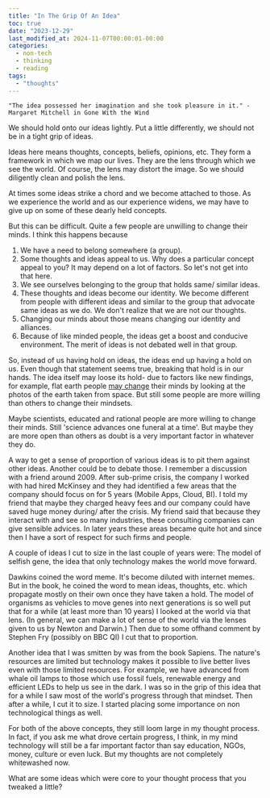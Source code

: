 ```yaml
---
title: "In The Grip Of An Idea"
toc: true
date: "2023-12-29"
last_modified_at: 2024-11-07T00:00:01-00:00
categories:
  - non-tech
  - thinking
  - reading
tags: 
  - "thoughts"
---
```


`"The idea possessed her imagination and she took pleasure in it." - Margaret Mitchell in Gone With the Wind`

We should hold onto our ideas lightly. Put a little differently, we should not be in a tight grip of ideas. 

Ideas here means thoughts, concepts, beliefs, opinions, etc. They form a framework in which we map our lives. They are the lens through which we see the world. Of course, the lens may distort the image. So we should diligently clean and polish the lens.

At times some ideas strike a chord and we become attached to those. As we experience the world and as our experience widens, we may have to give up on some of these dearly held concepts. 

But this can be difficult. Quite a few people are unwilling to change their minds. I think this happens because 
1. We have a need to belong somewhere (a group).
2. Some thoughts and ideas appeal to us. Why does a particular concept appeal to you? It may depend on a lot of factors. So let's not get into that here.
3. We see ourselves belonging to the group that holds same/ similar ideas.
4. These thoughts and ideas become our identity. We become different from people with different ideas and similar to the group that advocate same ideas as we do. We don't realize that we are not our thoughts.
5. Changing our minds about those means changing our identity and alliances.
6. Because of like minded people, the ideas get a boost and conducive environment. The merit of ideas is not debated well in that group.

So, instead of us having hold on ideas, the ideas end up having a hold on us. Even though that statement seems true, breaking that hold is in our hands. The idea itself may loose its hold- due to factors like new findings, for example, flat earth people [may change](https://www.youtube.com/watch?v=qmpFlOh7Uk4&t=320s) their minds by looking at the photos of the earth taken from space. But still some people are more willing than others to change their mindsets.

Maybe scientists, educated and rational people are more willing to change their minds. Still 'science advances one funeral at a time'. But maybe they are more open than others as doubt is a very important factor in whatever they do.

A way to get a sense of proportion of various ideas is to pit them against other ideas. Another could be to debate those. I remember a discussion with a friend around 2009. After sub-prime crisis, the company I worked with had hired McKinsey and they had identified a few areas that the company should focus on for 5 years (Mobile Apps, Cloud, BI). I told my friend that maybe they charged heavy fees and our company could have saved huge money during/ after the crisis. My friend said that because they interact with and see so many industries, these consulting companies can give sensible advices. In later years these areas became quite hot and since then I have a sort of respect for such firms and people.

A couple of ideas I cut to size in the last couple of years were: The model of selfish gene, the idea that only technology makes the world move forward.

Dawkins coined the word meme. It's become diluted with internet memes. But in the book, he coined the word to mean ideas, thoughts, etc. which propagate mostly on their own once they have taken a hold. The model of organisms as vehicles to move genes into next generations is so well put that for a while (at least more than 10 years) I looked at the world via that lens. (In general, we can make a lot of sense of the world via the lenses given to us by Newton and Darwin.) Then due to some offhand comment by Stephen Fry (possibly on BBC QI) I cut that to proportion.

Another idea that I was smitten by was from the book Sapiens. The nature's resources are limited but technology makes it possible to live better lives even with those limited resources. For example, we have advanced from whale oil lamps to those which use fossil fuels, renewable energy and efficient LEDs to help us see in the dark. I was so in the grip of this idea that for a while I saw most of the world's progress through that mindset. Then after a while, I cut it to size. I started placing some importance on non technological things as well.

For both of the above concepts, they still loom large in my thought process. In fact, if you ask me what drove certain progress, I think, in my mind technology will still be a far important factor than say education, NGOs, money, culture or even luck. But my thoughts are not completely whitewashed now.

What are some ideas which were core to your thought process that you tweaked a little?